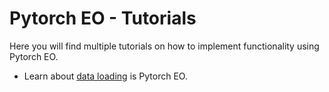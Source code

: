 # Pytorch EO - Tutorials

Here you will find multiple tutorials on how to implement functionality using Pytorch EO.

- Learn about [data loading](./00_data_loading.ipynb) is Pytorch EO.
<!-- - Learn about [data augmentation](./00_data_augmentation.ipynb) is Pytorch EO.
- Learn how to [create datasets](./02_creating_datasets.ipynb) with Pytorch EO.
- Learn about training models with our [tasks](./03_tasks.ipynb). -->
